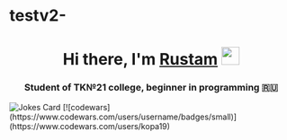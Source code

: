 # testv2-
<h1 align="center">Hi there, I'm <a href="https://vk.com/rustam_kuliev1" target="_blank">Rustam</a> 
<img src="https://github.com/blackcater/blackcater/raw/main/images/Hi.gif" height="32"/></h1>
<h3 align="center">Student of TK№21 college, beginner in programming 🇷🇺</h3>
<img src="https://readme-jokes.vercel.app/api" alt="Jokes Card" />
[![codewars](https://www.codewars.com/users/username/badges/small)](https://www.codewars.com/users/kopa19) 

